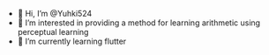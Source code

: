 - 👋 Hi, I’m @Yuhki524
- 👀 I’m interested in providing a method for learning arithmetic using perceptual learning
- 🌱 I’m currently learning flutter

<!---
Yuhki524/Yuhki524 is a ✨ special ✨ repository because its `README.md` (this file) appears on your GitHub profile.
You can click the Preview link to take a look at your changes.
--->

